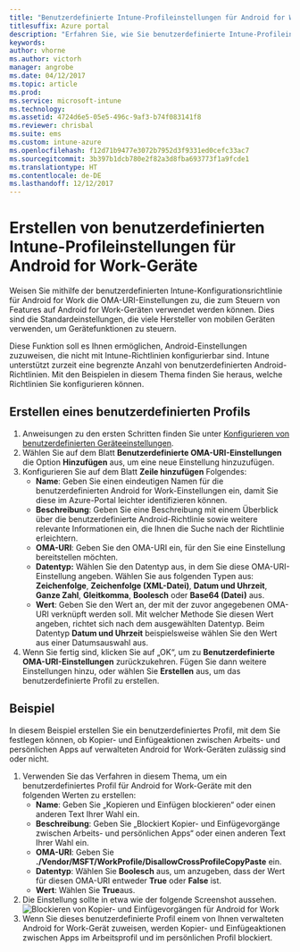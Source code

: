```yaml
---
title: "Benutzerdefinierte Intune-Profileinstellungen für Android for Work"
titlesuffix: Azure portal
description: "Erfahren Sie, wie Sie benutzerdefinierte Intune-Profileinstellungen für Android for Work-Geräte erstellen.\""
keywords: 
author: vhorne
ms.author: victorh
manager: angrobe
ms.date: 04/12/2017
ms.topic: article
ms.prod: 
ms.service: microsoft-intune
ms.technology: 
ms.assetid: 4724d6e5-05e5-496c-9af3-b74f083141f8
ms.reviewer: chrisbal
ms.suite: ems
ms.custom: intune-azure
ms.openlocfilehash: f12d71b9477e3072b7952d3f9331ed0cefc33ac7
ms.sourcegitcommit: 3b397b1dcb780e2f82a3d8fba693773f1a9fcde1
ms.translationtype: HT
ms.contentlocale: de-DE
ms.lasthandoff: 12/12/2017
---
```

# <a name="create-intune-custom-profile-settings-for-android-for-work-devices"></a>Erstellen von benutzerdefinierten Intune-Profileinstellungen für Android for Work-Geräte

Weisen Sie mithilfe der benutzerdefinierten Intune-Konfigurationsrichtlinie für Android for Work die OMA-URI-Einstellungen zu, die zum Steuern von Features auf Android for Work-Geräten verwendet werden können. Dies sind die Standardeinstellungen, die viele Hersteller von mobilen Geräten verwenden, um Gerätefunktionen zu steuern.

Diese Funktion soll es Ihnen ermöglichen, Android-Einstellungen zuzuweisen, die nicht mit Intune-Richtlinien konfigurierbar sind. Intune unterstützt zurzeit eine begrenzte Anzahl von benutzerdefinierten Android-Richtlinien. Mit den Beispielen in diesem Thema finden Sie heraus, welche Richtlinien Sie konfigurieren können.

## <a name="create-a-custom-profile"></a>Erstellen eines benutzerdefinierten Profils

1. Anweisungen zu den ersten Schritten finden Sie unter [Konfigurieren von benutzerdefinierten Geräteeinstellungen](custom-settings-configure.md).
2. Wählen Sie auf dem Blatt **Benutzerdefinierte OMA-URI-Einstellungen** die Option **Hinzufügen** aus, um eine neue Einstellung hinzuzufügen.
3. Konfigurieren Sie auf dem Blatt **Zeile hinzufügen** Folgendes:
    - **Name**: Geben Sie einen eindeutigen Namen für die benutzerdefinierten Android for Work-Einstellungen ein, damit Sie diese im Azure-Portal leichter identifizieren können.
    - **Beschreibung**: Geben Sie eine Beschreibung mit einem Überblick über die benutzerdefinierte Android-Richtlinie sowie weitere relevante Informationen ein, die Ihnen die Suche nach der Richtlinie erleichtern.
    - **OMA-URI**: Geben Sie den OMA-URI ein, für den Sie eine Einstellung bereitstellen möchten.
    - **Datentyp:** Wählen Sie den Datentyp aus, in dem Sie diese OMA-URI-Einstellung angeben. Wählen Sie aus folgenden Typen aus: **Zeichenfolge**, **Zeichenfolge (XML-Datei)**, **Datum und Uhrzeit**, **Ganze Zahl**, **Gleitkomma**, **Boolesch** oder **Base64 (Datei)** aus.
    - **Wert**: Geben Sie den Wert an, der mit der zuvor angegebenen OMA-URI verknüpft werden soll. Mit welcher Methode Sie diesen Wert angeben, richtet sich nach dem ausgewählten Datentyp. Beim Datentyp **Datum und Uhrzeit** beispielsweise wählen Sie den Wert aus einer Datumsauswahl aus.
4. Wenn Sie fertig sind, klicken Sie auf „OK“, um zu **Benutzerdefinierte OMA-URI-Einstellungen** zurückzukehren. Fügen Sie dann weitere Einstellungen hinzu, oder wählen Sie **Erstellen** aus, um das benutzerdefinierte Profil zu erstellen.


## <a name="example"></a>Beispiel

In diesem Beispiel erstellen Sie ein benutzerdefiniertes Profil, mit dem Sie festlegen können, ob Kopier- und Einfügeaktionen zwischen Arbeits- und persönlichen Apps auf verwalteten Android for Work-Geräten zulässig sind oder nicht.

1. Verwenden Sie das Verfahren in diesem Thema, um ein benutzerdefiniertes Profil für Android for Work-Geräte mit den folgenden Werten zu erstellen:
    - **Name**: Geben Sie „Kopieren und Einfügen blockieren“ oder einen anderen Text Ihrer Wahl ein.
    - **Beschreibung**: Geben Sie „Blockiert Kopier- und Einfügevorgänge zwischen Arbeits- und persönlichen Apps“ oder einen anderen Text Ihrer Wahl ein.
    - **OMA-URI**: Geben Sie **./Vendor/MSFT/WorkProfile/DisallowCrossProfileCopyPaste** ein.
    - **Datentyp**: Wählen Sie **Boolesch** aus, um anzugeben, dass der Wert für diesen OMA-URI entweder **True** oder **False** ist.
    - **Wert**: Wählen Sie **True**aus.
2. Die Einstellung sollte in etwa wie der folgende Screenshot aussehen.
![Blockieren von Kopier- und Einfügevorgängen für Android for Work](./media/custom-policy-afw-copy-paste.png)
3. Wenn Sie dieses benutzerdefinierte Profil einem von Ihnen verwalteten Android for Work-Gerät zuweisen, werden Kopier- und Einfügeaktionen zwischen Apps im Arbeitsprofil und im persönlichen Profil blockiert.